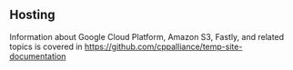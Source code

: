 
## Hosting

Information about Google Cloud Platform, Amazon S3, Fastly, and related topics is covered in https://github.com/cppalliance/temp-site-documentation
